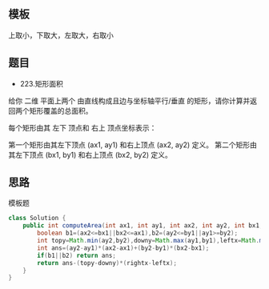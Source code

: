 ## 模板
上取小，下取大，左取大，右取小
## 题目
* 223.矩形面积

给你 二维 平面上两个 由直线构成且边与坐标轴平行/垂直 的矩形，请你计算并返回两个矩形覆盖的总面积。

每个矩形由其 左下 顶点和 右上 顶点坐标表示：

第一个矩形由其左下顶点 (ax1, ay1) 和右上顶点 (ax2, ay2) 定义。
第二个矩形由其左下顶点 (bx1, by1) 和右上顶点 (bx2, by2) 定义。
## 思路
模板题
```java
class Solution {
    public int computeArea(int ax1, int ay1, int ax2, int ay2, int bx1, int by1, int bx2, int by2) {
        boolean b1=(ax2<=bx1||bx2<=ax1),b2=(ay2<=by1||ay1>=by2);
        int topy=Math.min(ay2,by2),downy=Math.max(ay1,by1),leftx=Math.max(ax1,bx1),rightx=Math.min(ax2,bx2);
        int ans=(ay2-ay1)*(ax2-ax1)+(by2-by1)*(bx2-bx1);
        if(b1||b2) return ans;
        return ans-(topy-downy)*(rightx-leftx);
    }
}
```
